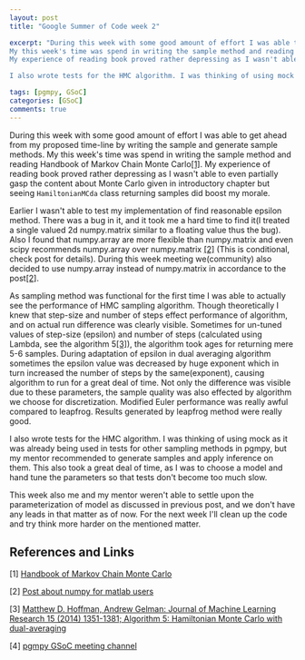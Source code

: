 ```yaml
---
layout: post
title: "Google Summer of Code week 2"

excerpt: "During this week with some good amount of effort I was able to get ahead from my proposed time-line by writing sample method.
My this week's time was spend in writing the sample method and reading Handbook of Markov Chain Monte Carlo.
My experience of reading book proved rather depressing as I wasn't able to even partially gasp content given in introductory chapter but seeing `HamiltonianMCda` class returning samples boosted my moral.

I also wrote tests for the HMC algorithm. I was thinking of using mock as it was already being used in tests for other sampling methods in pgmpy, but my mentor recommended to generate samples and apply inference on them. "

tags: [pgmpy, GSoC]
categories: [GSoC]
comments: true
---
```

During this week with some good amount of effort I was able to get ahead from my proposed time-line by writing the sample and generate sample methods.
My this week's time was spend in writing the sample method and reading Handbook of Markov Chain Monte Carlo[[1]](http://www.amazon.in/Handbook-Chapman-Handbooks-Statistical-Methods/dp/1420079417).
My experience of reading book proved rather depressing as I wasn't able to even partially gasp the content about Monte Carlo given in introductory chapter but seeing `HamiltonianMCda` class returning samples  did boost my morale.

Earlier I wasn't able to test my implementation of find reasonable epsilon method.
There was a bug in it, and it took me a hard time to find it(I treated a single valued 2d numpy.matrix similar to a floating value thus the bug).
Also I found that numpy.array are more flexible than numpy.matrix and even scipy recommends numpy.array over numpy.matrix [[2]](https://docs.scipy.org/doc/numpy-dev/user/numpy-for-matlab-users.html#head-e9a492daa18afcd86e84e07cd2824a9b1b651935) (This is conditional, check post for details).
During this week meeting we(community) also decided to use numpy.array instead of numpy.matrix in accordance to the post[[2]](https://docs.scipy.org/doc/numpy-dev/user/numpy-for-matlab-users.html#head-e9a492daa18afcd86e84e07cd2824a9b1b651935).

As sampling method was functional for the first time I was able to actually see the performance of HMC sampling algorithm.
Though theoretically I knew that step-size and number of steps effect performance of algorithm, and on actual run difference was clearly visible.
Sometimes for un-tuned values of step-size (epsilon) and number of steps (calculated using Lambda, see the algorithm 5[[3]](http://www.stat.columbia.edu/~gelman/research/published/nuts.pdf)), the algorithm took ages for returning mere 5-6 samples. During adaptation of epsilon in dual averaging algorithm sometimes the epsilon value was decreased by huge exponent which in turn increased the number of steps by the same(exponent), causing algorithm to run for a great deal of time.
 Not only the difference was visible due to these parameters, the sample quality was also effected by algorithm we choose for discretization.
 Modified Euler performance was really awful compared to leapfrog.
 Results generated by leapfrog method were really good.

I also wrote tests for the HMC algorithm. I was thinking of using mock as it was already being used in tests for other sampling methods in pgmpy, but my mentor recommended to generate samples and apply inference on them.
This also took a great deal of time, as I was to choose a model and hand tune the parameters so that tests don't become too much slow.

This week also me and my mentor weren't able to settle upon the parameterization of model as discussed in previous post, and we don't have any leads in that matter as of now.
 For the next week I'll clean up the code and try think more harder on the mentioned matter.



## References and Links

[1] [Handbook of Markov Chain Monte Carlo](http://www.amazon.in/Handbook-Chapman-Handbooks-Statistical-Methods/dp/1420079417)

[2] [Post about numpy for matlab users](https://docs.scipy.org/doc/numpy-dev/user/numpy-for-matlab-users.html#head-e9a492daa18afcd86e84e07cd2824a9b1b651935)

[3] [Matthew D. Hoffman, Andrew Gelman: Journal of Machine Learning Research 15 (2014) 1351-1381; Algorithm 5: Hamiltonian Monte Carlo with dual-averaging](http://www.stat.columbia.edu/~gelman/research/published/nuts.pdf)

[4] [pgmpy GSoC meeting channel](https://gitter.im/pgmpy/pgmpy/GSoC_2016)
